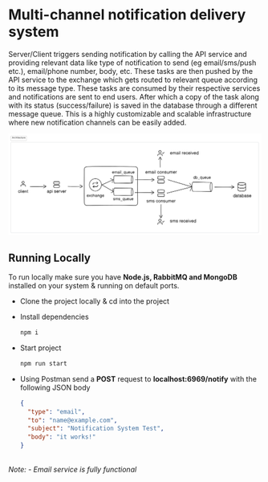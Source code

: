 # Multi-channel notification delivery system

Server/Client triggers sending notification by calling the API service and providing relevant data like type of notification to send (eg email/sms/push etc.), email/phone number, body, etc. These tasks are then pushed by the API service to the exchange which gets routed to relevant queue according to its message type. These tasks are consumed by their respective services and notifications are sent to end users. After which a copy of the task along with its status (success/failure) is saved in the database through a different message queue. This is a highly customizable and scalable infrastructure where new notification channels can be easily added.

![architecture](./.github/image.png)

## Running Locally

To run locally make sure you have **Node.js, RabbitMQ and MongoDB** installed on your system & running on default ports.

- Clone the project locally & cd into the project

- Install dependencies

  ```bash
  npm i
  ```

- Start project

  ```bash
  npm run start
  ```

- Using Postman send a **POST** request to **localhost:6969/notify** with the following JSON body

  ```json
  {
    "type": "email",
    "to": "name@example.com",
    "subject": "Notification System Test",
    "body": "it works!"
  }
  ```

\
_Note: - Email service is fully functional_

